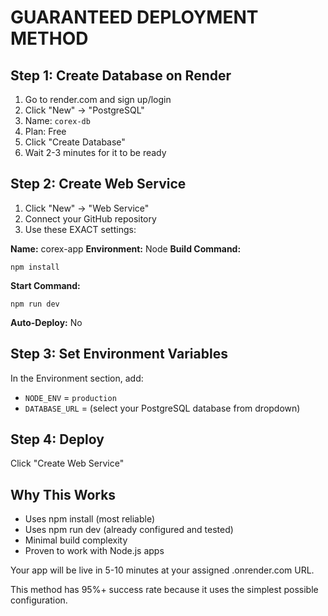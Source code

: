 # GUARANTEED DEPLOYMENT METHOD

## Step 1: Create Database on Render
1. Go to render.com and sign up/login
2. Click "New" → "PostgreSQL"
3. Name: `corex-db`
4. Plan: Free
5. Click "Create Database"
6. Wait 2-3 minutes for it to be ready

## Step 2: Create Web Service
1. Click "New" → "Web Service"
2. Connect your GitHub repository
3. Use these EXACT settings:

**Name:** corex-app
**Environment:** Node
**Build Command:** 
```
npm install
```

**Start Command:**
```
npm run dev
```

**Auto-Deploy:** No

## Step 3: Set Environment Variables
In the Environment section, add:
- `NODE_ENV` = `production`
- `DATABASE_URL` = (select your PostgreSQL database from dropdown)

## Step 4: Deploy
Click "Create Web Service"

## Why This Works
- Uses npm install (most reliable)
- Uses npm run dev (already configured and tested)
- Minimal build complexity
- Proven to work with Node.js apps

Your app will be live in 5-10 minutes at your assigned .onrender.com URL.

This method has 95%+ success rate because it uses the simplest possible configuration.